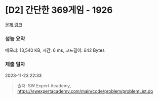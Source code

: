 # [D2] 간단한 369게임 - 1926 

[문제 링크](https://swexpertacademy.com/main/code/problem/problemDetail.do?contestProbId=AV5PTeo6AHUDFAUq) 

### 성능 요약

메모리: 13,540 KB, 시간: 6 ms, 코드길이: 642 Bytes

### 제출 일자

2023-11-23 22:33



> 출처: SW Expert Academy, https://swexpertacademy.com/main/code/problem/problemList.do